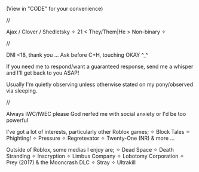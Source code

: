 (View in "CODE" for your convenience)

//

Ajax / Clover / Shedletsky
✧ 21 < They/Them|He > Non-binary ✧

//

DNI <18, thank you ...
Ask before C+H, touching OKAY ^_^

If you need me to respond/want a guaranteed response,
send me a whisper and I'll get back to you ASAP!

Usually I'm quietly observing unless otherwise stated
on my pony/observed via sleeping.

//

Always IWC/IWEC please
God nerfed me with social anxiety or I'd be too powerful

I've got a lot of interests, particularly other Roblox games;
 ✧ Block Tales
 ✧ Phighting!
 ✧ Pressure
 ✧ Regretevator
 ✧ Twenty-One (NR) & more ...

Outside of Roblox, some medias I enjoy are;
 ✧ Dead Space
 ✧ Death Stranding 
 ✧ Inscryption
 ✧ Limbus Company
 ✧ Lobotomy Corporation 
 ✧ Prey (2017) & the Mooncrash DLC
 ✧ Stray
 ✧ Ultrakill
